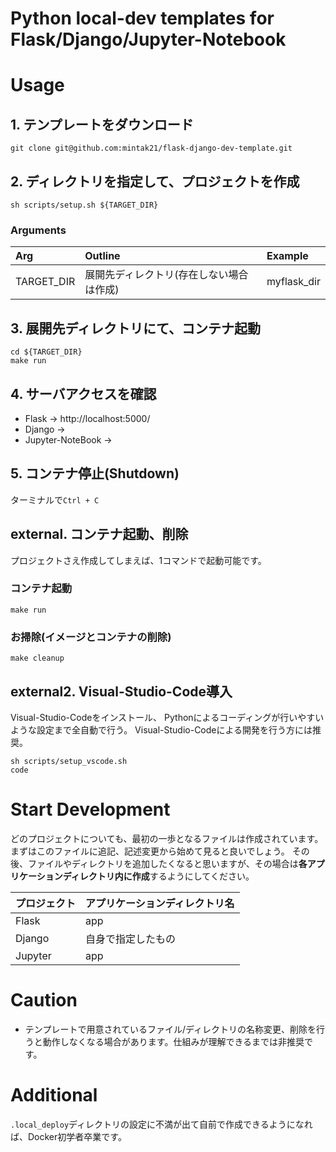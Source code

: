 # **Python local-dev templates for Flask/Django/Jupyter-Notebook**

# Usage
## 1. テンプレートをダウンロード

```bash:Terminal
git clone git@github.com:mintak21/flask-django-dev-template.git
```

## 2. ディレクトリを指定して、プロジェクトを作成

```bash:Terminal
sh scripts/setup.sh ${TARGET_DIR}
```

### Arguments

|Arg|Outline|Example|
|:----|:------|:--------|
|TARGET_DIR|展開先ディレクトリ(存在しない場合は作成)|myflask_dir

## 3. 展開先ディレクトリにて、コンテナ起動

```bash:Terminal
cd ${TARGET_DIR}
make run
```

## 4. サーバアクセスを確認

- Flask -> http://localhost:5000/
- Django -> 
- Jupyter-NoteBook -> 

## 5. コンテナ停止(Shutdown)

ターミナルで`Ctrl + C`

## external. コンテナ起動、削除
プロジェクトさえ作成してしまえば、1コマンドで起動可能です。
### コンテナ起動

```bash:Terminal
make run
```

### お掃除(イメージとコンテナの削除)

```bash:Terminal
make cleanup
```

## external2. Visual-Studio-Code導入
Visual-Studio-Codeをインストール、
Pythonによるコーディングが行いやすいような設定まで全自動で行う。
Visual-Studio-Codeによる開発を行う方には推奨。

```bash:Terminal
sh scripts/setup_vscode.sh
code
```

# Start Development
どのプロジェクトについても、最初の一歩となるファイルは作成されています。まずはこのファイルに追記、記述変更から始めて見ると良いでしょう。
その後、ファイルやディレクトリを追加したくなると思いますが、その場合は**各アプリケーションディレクトリ内に作成**するようにしてください。

|プロジェクト|アプリケーションディレクトリ名|
|:-------|:--------
|Flask|app
|Django|自身で指定したもの
|Jupyter|app

# Caution

- テンプレートで用意されているファイル/ディレクトリの名称変更、削除を行うと動作しなくなる場合があります。仕組みが理解できるまでは非推奨です。

# Additional
`.local_deploy`ディレクトリの設定に不満が出て自前で作成できるようになれば、Docker初学者卒業です。
